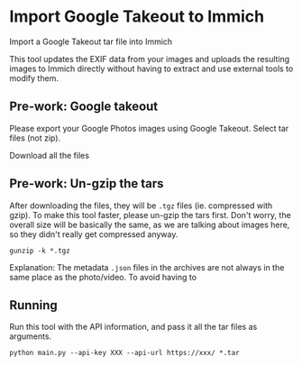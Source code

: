 # Import Google Takeout to Immich
Import a Google Takeout tar file into Immich

This tool updates the EXIF data from your images and uploads the
resulting images to Immich directly without having to extract and
use external tools to modify them.


## Pre-work: Google takeout

Please export your Google Photos images using Google Takeout.
Select tar files (not zip).

Download all the files

## Pre-work: Un-gzip the tars

After downloading the files, they will be `.tgz` files (ie. compressed with gzip).
To make this tool faster, please un-gzip the tars first. Don't worry, the overall
size will be basically the same, as we are talking about images here, so they didn't
really get compressed anyway.

```shell
gunzip -k *.tgz
```

Explanation: The metadata `.json` files in the archives are not always in the same place as
the photo/video. To avoid having to 

## Running
Run this tool with the API information, and pass it all the tar files as arguments.

```shell
python main.py --api-key XXX --api-url https://xxx/ *.tar
```

